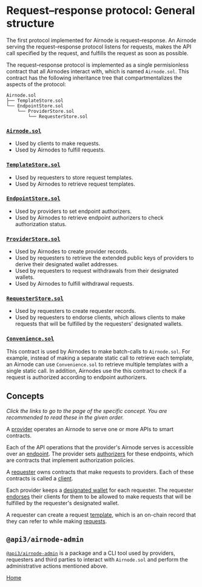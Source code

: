 # Request–response protocol: General structure

The first protocol implemented for Airnode is request–response.
An Airnode serving the request–response protocol listens for requests, makes the API call specified by the request, and fulfills the request as soon as possible.

The request–response protocol is implemented as a single permisionless contract that all Airnodes interact with, which is named `Airnode.sol`.
This contract has the following inheritance tree that compartmentalizes the aspects of the protocol:

```
Airnode.sol
├── TemplateStore.sol
└── EndpointStore.sol
    └── ProviderStore.sol
        └── RequesterStore.sol
```

### [`Airnode.sol`](https://github.com/api3dao/airnode/blob/master/packages/protocol/contracts/Airnode.sol)

- Used by clients to make requests.
- Used by Airnodes to fulfill requests.

### [`TemplateStore.sol`](https://github.com/api3dao/airnode/blob/master/packages/protocol/contracts/TemplateStore.sol)

- Used by requesters to store request templates.
- Used by Airnodes to retrieve request templates.

### [`EndpointStore.sol`](https://github.com/api3dao/airnode/blob/master/packages/protocol/contracts/EndpointStore.sol)

- Used by providers to set endpoint authorizers.
- Used by Airnodes to retrieve endpoint authorizers to check authorization status.

### [`ProviderStore.sol`](https://github.com/api3dao/airnode/blob/master/packages/protocol/contracts/ProviderStore.sol)

- Used by Airnodes to create provider records.
- Used by requesters to retrieve the extended public keys of providers to derive their designated wallet addresses.
- Used by requesters to request withdrawals from their designated wallets.
- Used by Airnodes to fulfill withdrawal requests.

### [`RequesterStore.sol`](https://github.com/api3dao/airnode/blob/master/packages/protocol/contracts/RequesterStore.sol)

- Used by requesters to create requester records.
- Used by requesters to endorse clients, which allows clients to make requests that will be fulfilled by the requesters' designated wallets.

### [`Convenience.sol`](https://github.com/api3dao/airnode/blob/master/packages/protocol/contracts/Convenience.sol)

This contract is used by Airnodes to make batch-calls to `Airnode.sol`.
For example, instead of making a separate static call to retrieve each template, an Airnode can use `Convenience.sol` to retrieve multiple templates with a single static call.
In addition, Airnodes use the this contract to check if a request is authorized according to endpoint authorizers.

## Concepts

*Click the links to go to the page of the specific concept.
You are recommended to read these in the given order.*

A [provider](/request-response-protocol/provider.md) operates an Airnode to serve one or more APIs to smart contracts.

Each of the API operations that the provider's Airnode serves is accessible over an [endpoint](/request-response-protocol/endpoint.md).
The provider sets [authorizers](/request-response-protocol/authorizer.md) for these endpoints, which are contracts that implement authorization policies.

A [requester](/request-response-protocol/requester.md) owns contracts that make requests to providers.
Each of these contracts is called a [client](/request-response-protocol/client.md).

Each provider keeps a [designated wallet](/request-response-protocol/designated-wallet.md) for each requester.
The requester [endorses](/request-response-protocol/endorsement.md) their clients for them to be allowed to make requests that will be fulfilled by the requester's designated wallet.

A requester can create a request [template](/request-response-protocol/template.md), which is an on-chain record that they can refer to while making [requests](/request-response-protocol/request.md).

## `@api3/airnode-admin`

[`@api3/airnode-admin`](https://github.com/api3dao/airnode/tree/master/packages/admin) is a package and a CLI tool used by providers, requesters and third parties to interact with `Airnode.sol` and perform the administrative actions mentioned above.

[Home](/README.md#requestreponse-protocol)

